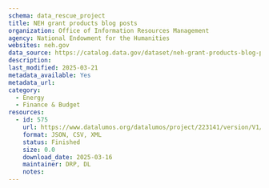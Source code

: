 ```yaml
---
schema: data_rescue_project 
title: NEH grant products blog posts
organization: Office of Information Resources Management
agency: National Endowment for the Humanities
websites: neh.gov
data_source: https://catalog.data.gov/dataset/neh-grant-products-blog-posts
description: 
last_modified: 2025-03-21
metadata_available: Yes
metadata_url: 
category:
  - Energy 
  - Finance & Budget 
resources:
  - id: 575
    url: https://www.datalumos.org/datalumos/project/223141/version/V1/view
    format: JSON, CSV, XML
    status: Finished
    size: 0.0
    download_date: 2025-03-16
    maintainer: DRP, DL
    notes: 
---
```

